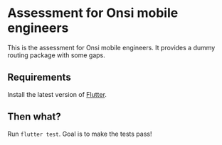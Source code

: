 # Assessment for Onsi mobile engineers

This is the assessment for Onsi mobile engineers. It provides a dummy routing package with some gaps.

## Requirements

Install the latest version of [Flutter](https://flutter.dev/).

## Then what?

Run `flutter test`. Goal is to make the tests pass!
